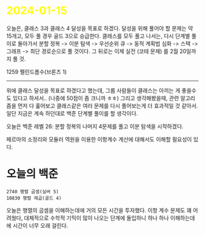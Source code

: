 # <span style="color:yellow">2024-01-15</span>

오늘은, 클래스 3과 클래스 4 달성을 목표로 하겠다.
달성을 위해 풀어야 할 문제는 약 15개고, 모두 풀 경우 골드 3으로 승급한다.
클래스를 모두 풀고 나서는, 다시 단계별 풀이로 돌아가서
분할 정복 -> 이분 탐색 -> 우선순위 큐 -> 동적 계획법 심화 -> 스택 -> 그래프 -> 최단 경로순으로 풀 것이다.
그 뒤로는 이제 실전 (코테 문제) 를 2월 20일까지 풀 것.

1259 팰린드롬수(브론즈 1)

- - -

위에 클래스 달성을 목표로 하겠다고 했는데, 그룹 사람들이 클래스는 아끼는 게 좋을수도 있다고 하셔서.. (나중에 50점이 좀 크니까 ㅎㅎ)
그리고 생각해봤을때, 관련 알고리즘을 먼저 다 훑어보고 클래스같은 여러 문제를 다시 풀어보는게 더 효과적일 것 같아서. 일단 지금은 계속 하던대로 백준 단계별 풀이를 할 생각이다.

오늘은 백준 레벨 26: 분할 정복의 나머지 4문제를 풀고
이분 탐색을 시작하겠다.

페르마의 소정리와 모듈러 역원을 이용한 이항계수 계산에 대해서도 이해할 필요성이 있다.


# 오늘의 백준
```level25
2740 행렬 곱셈(실버 5)
10830 행렬 제곱(골드 4)
```

오늘은 행렬의 곱셈을 이해하는데에 거의 모든 시간을 투자했다.
이항 계수 문제도 꽤 어려웠다, 대체적으로 수학적 기믹이 많이 나오는 단계에 돌입하니 하나 하나 이해하는데에 시간이 너무 오래 걸린다.
